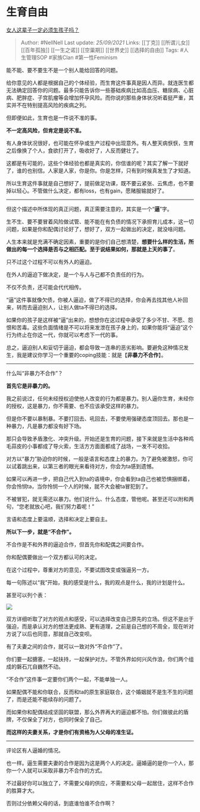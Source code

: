 # 生育自由
[女人这辈子一定必须生孩子吗？](https://www.zhihu.com/question/286067249/answer/2130274653)

> Author: #NellNell 
Last update: *25/09/2021* 
Links: [[丁克]] [[所谓儿女]] [[百年孤独]] [[一生之诺]] [[空巢期]] [[世界史]] [[选择的自由]]
Tags: #人生管理SOP #家族Clan #第一性Feminism  
  

能不能、要不要生不是一个别人能给回答的问题。

给你意见的人都是根据自己的个体经验，而生育这件事真是因人而异。就连医生都无法确定回答你的问题。最多只能告诉你一些基础疾病比如高血压、糖尿病、心脏病、肥胖症、子宫肌瘤等会增加怀孕风险。而你说的那些身体状况听着挺严重，其实并不在特别提高风险的疾病之列。

但即便如此，生育也是一件说不准的事。

**不一定高风险，但肯定是说不准。**

有人身体状况很好，也可能在怀孕或生产过程中出现意外。有人整天病恹恹，生育之后像换了个人，食欲打开了，吸收好了，人反而健壮了。

这都是有可能的，这些个体经验也都是真实的，你信谁的呢？其实了解一下就好了，谁的也别信。人家是人家，你是你。你是怎样，只有到时候真发生了才知道。

所以生育这件事就是自己想好了，提前做足功课，既不要云紧张、云焦虑，也不要掉以轻心。不管做什么决定，都有loss，也有gain，愿赌服输就好了。

---

但这个描述中所体现的真正问题，真正需要注意的，其实是一个“**逼**”字。

生不生、要不要冒着风险做试管、能不能在有负债的情况下承担育儿成本，这一切问题，如果是你和配偶讨论好了，想好了，双方一起做出的决定，就没啥问题。

人生本来就是充满不确定因素，重要的是你们自己想清楚，**想要什么样的生活，所做出的每一个选择是否与之相匹配。至于说结果如何，那就是上天的事了**。

只不过这个过程不可以有外人的逼迫。

在外人的逼迫下做决定，是一个与人与己都不负责任的行为。

不仅不负责，还可能会代代相传。

“逼”这件事就像欠债，你被人逼迫，做了不得已的选择，你会再去找其他人补回来，转而去逼迫别人，让别人做ta不得已的选择。

如果你的孩子是这样被“逼”出来的，想想你在这过程中承受了多少不甘、不愿、怨恨和苦毒。这些负面情绪是不可以将来发泄在孩子身上的，如果你能将“逼迫”这个行为终止在你这一代，你就可以考虑下一代的事。

总之，逼迫别人和妥切于逼迫，都会导致一连串的恶劣影响。要避免这种情况发生，我是建议你学习一个重要的coping技能：就是【**非暴力不合作**】。

---

什么叫“非暴力不合作”？

**首先它是非暴力的。**

我之前说过，任何未经授权迫使他人改变的行为都是暴力。别人逼你生育，未经你的授权，这是暴力，你不需要、也不应该承受这样的暴力。

但是你不要以暴制暴。不要打回去、吼回去，不要使用强硬态度顶回去。那也是一种暴力，凡是暴力都没有好下场。

那只会导致矛盾激化、冲突升级。开始还是生育的问题，接下来就是生活中各种鸡毛蒜皮的小事都成了导火索，生活方方面面都成了战场，一发不可收拾。

对方以“暴力”胁迫你的时候，一般是语言和态度上的暴力。为了避免被激怒，你可以试着跳出来，以第三者的眼光来看待对方，你会为ta感到遗憾。

如果可以再进一步，把自己代入到ta的语境中，你会看到ta自己也被恐惧捆绑着，你会怜悯ta，当你怜悯一个人的时候，就不大会被ta冒犯到了。

不被冒犯，就无需还以暴力。他们说什么、什么态度，管他呢。甚至还可以附和两句，“您老就放心吧，我们努力着呢！”

言语和态度上要温顺，选择和决定上要自主。

**所以下一步，就是“不合作”。**

不合作是不和外界的逼迫合作，但首先你和配偶之间要合作。

你和配偶要做出一个双方都认可的决定。

在这个过程中，尊重对方的意见，不要试图改变或强逼另一方。

每一句陈述以“我”开始，我的感受是什么，我的观点是什么，我的计划是什么。

甚至可以列个表：

![](https://pic1.zhimg.com/50/v2-125b866d272e6baeeee14cf4b3bfbce8_720w.jpg?source=1940ef5c)

  

双方详细听取了对方的观点和感受，可以选择改变自己原先的立场。但这不是出于强迫，而是承认对方的想法更成熟、更有道理，之前是自己想的不周全，现在听对方说了以后也同意，那就自己改变呗。

有了夫妻之间的合作，就可以一致对外“不合作”了。

你们要一起搪塞，一起扶持，一起保护对方。不管外界如何兴风作浪，你们两个组成的磐石兀自巍然不动。

“不合作”这件事一定要你们两个一起，不能单独一人。

如果配偶不能和你联合，反而和ta的原生家庭联合，这个婚姻就不是生不生的问题了，而是还能不能续存的问题了。

而如果你和配偶结成坚固的联盟，那么外界再大的逼迫都不怕。你们做彼此的盾牌，不仅保全了对方，也同时保全了自己。

**而这样的夫妻关系，才是你们有资格为人父母的准生证。**

---

评论区有人逼婚的情况。

也一样。逼生需要夫妻的合作是因为这是两个人的决定。逼婚逼的是你一个人，那你一个人就可以采取非暴力不合作的方式。

不过最好你可以独立了，不需要父母的供应，不需要和父母一起居住，这样不合作的胜算才大。

否则过分依赖父母的话，到底谁怕谁不合作啊？